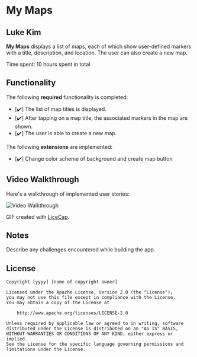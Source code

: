 # My Maps 

## Luke Kim

**My Maps** displays a list of maps, each of which show user-defined markers with a title, description, and location. The user can also create a new map. 

Time spent: 10 hours spent in total

## Functionality 

The following **required** functionality is completed:

* [✔️] The list of map titles is displayed.
* [✔️] After tapping on a map title, the associated markers in the map are shown.
* [✔️] The user is able to create a new map.

The following **extensions** are implemented:

* [✔️] Change color scheme of background and create map button 

## Video Walkthrough

Here's a walkthrough of implemented user stories:

<img src='http://i.imgur.com/link/to/your/gif/file.gif' title='Video Walkthrough' width='' alt='Video Walkthrough' />

GIF created with [LiceCap](http://www.cockos.com/licecap/).

## Notes

Describe any challenges encountered while building the app.

## License

    Copyright [yyyy] [name of copyright owner]

    Licensed under the Apache License, Version 2.0 (the "License");
    you may not use this file except in compliance with the License.
    You may obtain a copy of the License at

        http://www.apache.org/licenses/LICENSE-2.0

    Unless required by applicable law or agreed to in writing, software
    distributed under the License is distributed on an "AS IS" BASIS,
    WITHOUT WARRANTIES OR CONDITIONS OF ANY KIND, either express or implied.
    See the License for the specific language governing permissions and
    limitations under the License.
